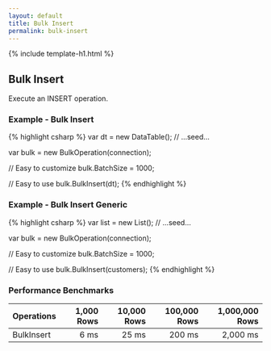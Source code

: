 ```yaml
---
layout: default
title: Bulk Insert
permalink: bulk-insert
---
```


{% include template-h1.html %}

## Bulk Insert
Execute an INSERT operation.

### Example - Bulk Insert
{% highlight csharp %}
var dt = new DataTable();
// ...seed...

var bulk = new BulkOperation(connection);

// Easy to customize
bulk.BatchSize = 1000;

// Easy to use
bulk.BulkInsert(dt);
{% endhighlight %}

### Example - Bulk Insert Generic
{% highlight csharp %}
var list = new List<Customer>();
// ...seed...

var bulk = new BulkOperation<Customer>(connection);

// Easy to customize
bulk.BatchSize = 1000;

// Easy to use
bulk.BulkInsert(customers);
{% endhighlight %}

### Performance Benchmarks

| Operations      | 1,000 Rows     | 10,000 Rows    | 100,000 Rows   | 1,000,000 Rows |
| :-------------- | -------------: | -------------: | -------------: | -------------: |
| BulkInsert      | 6 ms           | 25 ms          | 200 ms         | 2,000 ms       |

